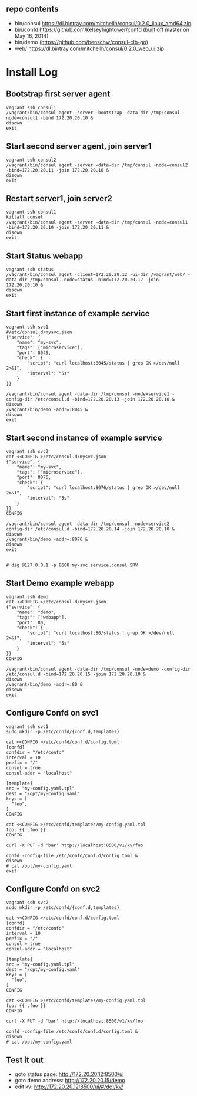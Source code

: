 
## repo contents
- bin/consul https://dl.bintray.com/mitchellh/consul/0.2.0_linux_amd64.zip
- bin/confd https://github.com/kelseyhightower/confd (built off master on May 16, 2014)
- bin/demo (https://github.com/benschw/consul-clb-go)
- web/ https://dl.bintray.com/mitchellh/consul/0.2.0_web_ui.zip

# Install Log

## Bootstrap first server agent
	vagrant ssh consul1
	/vagrant/bin/consul agent -server -bootstrap -data-dir /tmp/consul -node=consul1 -bind 172.20.20.10 &
	disown
	exit

## Start second server agent, join server1
	vagrant ssh consul2
	/vagrant/bin/consul agent -server -data-dir /tmp/consul -node=consul2 -bind=172.20.20.11 -join 172.20.20.10 &
	disown
	exit

## Restart server1, join server2
	vagrant ssh consul1
	killall consul
	/vagrant/bin/consul agent -server -data-dir /tmp/consul -node=consul1 -bind=172.20.20.10 -join 172.20.20.11 &
	disown
	exit

## Start Status webapp
	vagrant ssh status
	/vagrant/bin/consul agent -client=172.20.20.12 -ui-dir /vagrant/web/ -data-dir /tmp/consul -node=status -bind=172.20.20.12 -join 172.20.20.10 &
	disown
	exit

## Start first instance of example service
	vagrant ssh svc1
	#/etc/consul.d/mysvc.json
	{"service": {
	    "name": "my-svc", 
	    "tags": ["microservice"], 
	    "port": 8045, 
	    "check": {
	        "script": "curl localhost:8045/status | grep OK >/dev/null 2>&1", 
	        "interval": "5s"
	    }
	}}	

	/vagrant/bin/consul agent -data-dir /tmp/consul -node=service1 -config-dir /etc/consul.d -bind=172.20.20.13 -join 172.20.20.10 &
	disown
	/vagrant/bin/demo -addr=:8045 &
	disown
	exit

## Start second instance of example service
	vagrant ssh svc2
	cat <<CONFIG >/etc/consul.d/mysvc.json
	{"service": {
	    "name": "my-svc", 
	    "tags": ["microservice"], 
	    "port": 8076, 
	    "check": {
	        "script": "curl localhost:8076/status | grep OK >/dev/null 2>&1", 
	        "interval": "5s"
	    }
	}}	
	CONFIG

	/vagrant/bin/consul agent -data-dir /tmp/consul -node=service2 -config-dir /etc/consul.d -bind=172.20.20.14 -join 172.20.20.10 &
	disown
	/vagrant/bin/demo -addr=:8076 &
	disown
	exit


	# dig @127.0.0.1 -p 8600 my-svc.service.consul SRV


## Start Demo example webapp
	vagrant ssh demo
	cat <<CONFIG >/etc/consul.d/mysvc.json
	{"service": {
	    "name": "demo", 
	    "tags": ["webapp"], 
	    "port": 80, 
	    "check": {
	        "script": "curl localhost:80/status | grep OK >/dev/null 2>&1", 
	        "interval": "5s"
	    }
	}}	
	CONFIG

	/vagrant/bin/consul agent -data-dir /tmp/consul -node=demo -config-dir /etc/consul.d -bind=172.20.20.15 -join 172.20.20.10 &
	disown
	/vagrant/bin/demo -addr=:80 &
	disown
	exit

## Configure Confd on svc1
	vagrant ssh svc1
	sudo mkdir -p /etc/confd/{conf.d,templates}
	
	cat <<CONFIG >/etc/confd/conf.d/config.toml
	[confd]
	confdir = "/etc/confd"
	interval = 10
	prefix = "/"
	consul = true
	consul-addr = "localhost"

	[template]
	src = "my-config.yaml.tpl"
	dest = "/opt/my-config.yaml"
	keys = [
	  "foo",
	]
	CONFIG

	cat <<CONFIG >/etc/confd/templates/my-config.yaml.tpl
	foo: {{ .foo }}
	CONFIG

	curl -X PUT -d 'bar' http://localhost:8500/v1/kv/foo

	confd -config-file /etc/confd/conf.d/config.toml &
	disown
	# cat /opt/my-config.yaml
	exit

## Configure Confd on svc2
	vagrant ssh svc2
	sudo mkdir -p /etc/confd/{conf.d,templates}
	
	cat <<CONFIG >/etc/confd/conf.d/config.toml
	[confd]
	confdir = "/etc/confd"
	interval = 10
	prefix = "/"
	consul = true
	consul-addr = "localhost"

	[template]
	src = "my-config.yaml.tpl"
	dest = "/opt/my-config.yaml"
	keys = [
	  "foo",
	]
	CONFIG

	cat <<CONFIG >/etc/confd/templates/my-config.yaml.tpl
	foo: {{ .foo }}
	CONFIG

	curl -X PUT -d 'bar' http://localhost:8500/v1/kv/foo

	confd -config-file /etc/confd/conf.d/config.toml &
	disown
	# cat /opt/my-config.yaml

## Test it out
- goto status page: http://172.20.20.12:8500/ui
- goto demo address: http://172.20.20.15/demo
- edit kv: http://172.20.20.12:8500/ui/#/dc1/kv/
